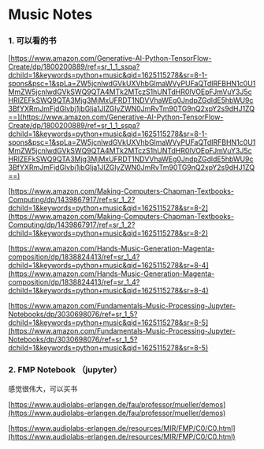 # Music Notes

### 1. 可以看的书

[https://www.amazon.com/Generative-AI-Python-TensorFlow-Create/dp/1800200889/ref=sr_1_1_sspa?dchild=1&keywords=python+music&qid=1625115278&sr=8-1-spons&psc=1&spLa=ZW5jcnlwdGVkUXVhbGlmaWVyPUFaQTdIRFBHN1c0U1MmZW5jcnlwdGVkSWQ9QTA4MTk2MTczS1hUNTdHR0lVOEpFJmVuY3J5cHRlZEFkSWQ9QTA3Mjg3MjMxUFRDT1NDVVhaWEg0JndpZGdldE5hbWU9c3BfYXRmJmFjdGlvbj1jbGlja1JlZGlyZWN0JmRvTm90TG9nQ2xpY2s9dHJ1ZQ==](https://www.amazon.com/Generative-AI-Python-TensorFlow-Create/dp/1800200889/ref=sr_1_1_sspa?dchild=1&keywords=python+music&qid=1625115278&sr=8-1-spons&psc=1&spLa=ZW5jcnlwdGVkUXVhbGlmaWVyPUFaQTdIRFBHN1c0U1MmZW5jcnlwdGVkSWQ9QTA4MTk2MTczS1hUNTdHR0lVOEpFJmVuY3J5cHRlZEFkSWQ9QTA3Mjg3MjMxUFRDT1NDVVhaWEg0JndpZGdldE5hbWU9c3BfYXRmJmFjdGlvbj1jbGlja1JlZGlyZWN0JmRvTm90TG9nQ2xpY2s9dHJ1ZQ==)


[https://www.amazon.com/Making-Computers-Chapman-Textbooks-Computing/dp/1439867917/ref=sr_1_2?dchild=1&keywords=python+music&qid=1625115278&sr=8-2](https://www.amazon.com/Making-Computers-Chapman-Textbooks-Computing/dp/1439867917/ref=sr_1_2?dchild=1&keywords=python+music&qid=1625115278&sr=8-2)


[https://www.amazon.com/Hands-Music-Generation-Magenta-composition/dp/1838824413/ref=sr_1_4?dchild=1&keywords=python+music&qid=1625115278&sr=8-4](https://www.amazon.com/Hands-Music-Generation-Magenta-composition/dp/1838824413/ref=sr_1_4?dchild=1&keywords=python+music&qid=1625115278&sr=8-4)


[https://www.amazon.com/Fundamentals-Music-Processing-Jupyter-Notebooks/dp/3030698076/ref=sr_1_5?dchild=1&keywords=python+music&qid=1625115278&sr=8-5](https://www.amazon.com/Fundamentals-Music-Processing-Jupyter-Notebooks/dp/3030698076/ref=sr_1_5?dchild=1&keywords=python+music&qid=1625115278&sr=8-5)


### 2. FMP Notebook （jupyter）

感觉很伟大，可以买书

[https://www.audiolabs-erlangen.de/fau/professor/mueller/demos](https://www.audiolabs-erlangen.de/fau/professor/mueller/demos)

[https://www.audiolabs-erlangen.de/resources/MIR/FMP/C0/C0.html](https://www.audiolabs-erlangen.de/resources/MIR/FMP/C0/C0.html)




